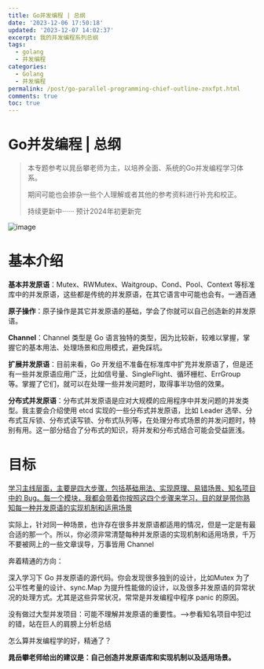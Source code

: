 ```yaml
---
title: Go并发编程 | 总纲
date: '2023-12-06 17:50:18'
updated: '2023-12-07 14:02:37'
excerpt: 我的并发编程系列总纲
tags:
  - golang
  - 并发编程
categories:
  - Golang
  - 并发编程
permalink: /post/go-parallel-programming-chief-outline-znxfpt.html
comments: true
toc: true
---
```


# Go并发编程 | 总纲

> 本专题参考以晁岳攀老师为主，以培养全面、系统的Go并发编程学习体系。
>
> 期间可能也会掺杂一些个人理解或者其他的参考资料进行补充和校正。
>
> 持续更新中······ 预计2024年初更新完

​![image](https://cdn.jsdelivr.net/gh/luommy/myblogimg@img/myblog/202312071403985.png)​

# 基本介绍

<span style="font-weight: bold;" data-type="strong">基本并发原语</span>：Mutex、RWMutex、Waitgroup、Cond、Pool、Context 等标准库中的并发原语，这些都是传统的并发原语，在其它语言中可能也会有。一通百通

<span style="font-weight: bold;" data-type="strong">原子操作</span>：原子操作是其它并发原语的基础，学会了你就可以自己创造新的并发原语。

<span style="font-weight: bold;" data-type="strong">Channel</span>：Channel 类型是 Go 语言独特的类型，因为比较新，较难以掌握，掌握它的基本用法、处理场景和应用模式，避免踩坑。

<span style="font-weight: bold;" data-type="strong">扩展并发原语</span>：目前来看，Go 开发组不准备在标准库中扩充并发原语了，但是还有一些并发原语应用广泛，比如信号量、SingleFlight、循环栅栏、ErrGroup 等。掌握了它们，就可以在处理一些并发问题时，取得事半功倍的效果。

<span style="font-weight: bold;" data-type="strong">分布式并发原语</span>：分布式并发原语是应对大规模的应用程序中并发问题的并发类型。我主要会介绍使用 etcd 实现的一些分布式并发原语，比如 Leader 选举、分布式互斥锁、分布式读写锁、分布式队列等，在处理分布式场景的并发问题时，特别有用。这一部分结合了分布式的知识，将并发和分布式结合可能会受益匪浅。

# 目标

<u>学习主线层面，主要是四大步骤，包括</u>​<u>基础用法、实现原理、易错场景、知名项目中的 Bug</u><u>。每一个模块，我都会带着你按照这四个步骤来学习，目的就是带你熟知每一种并发原语的实现机制和适用场景</u>

实际上，针对同一种场景，也许存在很多并发原语都适用的情况，但是一定是有最合适的那一个。所以，你必须非常清楚每种并发原语的实现机制和适用场景，千万不要被网上的一些文章误导，万事皆用 Channel

奔着精通的方向：

深入学习下 Go 并发原语的源代码。你会发现很多独到的设计，比如Mutex 为了公平性考量的设计、sync.Map 为提升性能做的设计，以及很多并发原语的异常状况的处理方式。尤其是这些异常状况，常常是并发编程中程序 panic 的原因。

没有做过大型并发项目：可能不理解并发原语的重要性。——>参看知名项目中犯过的错，站在巨人的肩膀上分析总结

怎么算并发编程学的好，精通了？

<span style="font-weight: bold;" data-type="strong">晁岳攀老师给出的建议是：自己创造并发原语库和实现机制以及适用场景。</span> 

‍
